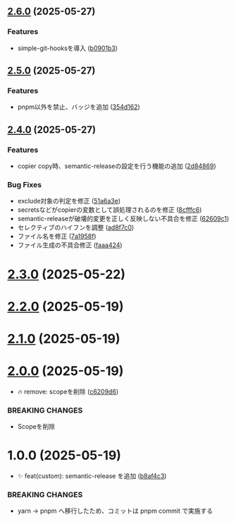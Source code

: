 ## [2.6.0](https://github.com/SF-28/git_hooks_sample/compare/v2.5.0...v2.6.0) (2025-05-27)

### Features

* simple-git-hooksを導入 ([b0901b3](https://github.com/SF-28/git_hooks_sample/commit/b0901b37a2e82cd6de2e6fdeb43ed338abc649b0))

## [2.5.0](https://github.com/SF-28/git_hooks_sample/compare/v2.4.0...v2.5.0) (2025-05-27)

### Features

* pnpm以外を禁止、バッジを追加 ([354d162](https://github.com/SF-28/git_hooks_sample/commit/354d162ba60c7accf0f630b0d1bddf9ddbe0252b))

## [2.4.0](https://github.com/SF-28/git_hooks_sample/compare/v2.3.0...v2.4.0) (2025-05-27)

### Features

* copier copy時、semantic-releaseの設定を行う機能の追加 ([2d84869](https://github.com/SF-28/git_hooks_sample/commit/2d8486954c666e7646a506ea4656c0b39358ac75))

### Bug Fixes

* exclude対象の判定を修正 ([51a6a3e](https://github.com/SF-28/git_hooks_sample/commit/51a6a3efe14da2984c168f41f8d4c3570bf57d7e))
* secretsなどがcopierの変数として誤処理されるのを修正 ([8cfffc6](https://github.com/SF-28/git_hooks_sample/commit/8cfffc69f2adb4c671f7d8207d01b6ce19031f0d))
* semantic-releaseが破壊的変更を正しく反映しない不具合を修正 ([62609c1](https://github.com/SF-28/git_hooks_sample/commit/62609c101b461e5fb675cdb93f085d66c9cae718))
* セレクティブのハイフンを調整 ([ad8f7c0](https://github.com/SF-28/git_hooks_sample/commit/ad8f7c02208f463f051966dd6c0a66d6bb4f8b71))
* ファイル名を修正 ([7a1958f](https://github.com/SF-28/git_hooks_sample/commit/7a1958f62e5bd827b5e53118038af65e5e7ca37a))
* ファイル生成の不具合修正 ([faaa424](https://github.com/SF-28/git_hooks_sample/commit/faaa424147efc5672c4403e50c008305c04959fd))

# [2.3.0](https://github.com/SF-28/git_hooks_sample/compare/v2.2.0...v2.3.0) (2025-05-22)

# [2.2.0](https://github.com/SF-28/git_hooks_sample/compare/v2.1.0...v2.2.0) (2025-05-19)

# [2.1.0](https://github.com/SF-28/git_hooks_sample/compare/v2.0.0...v2.1.0) (2025-05-19)

# [2.0.0](https://github.com/SF-28/git_hooks_sample/compare/v1.0.0...v2.0.0) (2025-05-19)


* 🔥 remove: scopeを削除 ([c6209d6](https://github.com/SF-28/git_hooks_sample/commit/c6209d6b09e06421b8e21e8ba3b00f5358baf5b1))


### BREAKING CHANGES

* Scopeを削除

# 1.0.0 (2025-05-19)


* ✨ feat(custom): semantic-release を追加 ([b8af4c3](https://github.com/SF-28/git_hooks_sample/commit/b8af4c35d835dd4e6536860756b6418cf3fb41da))


### BREAKING CHANGES

* yarn -\> pnpm へ移行したため、コミットは pnpm commit で実施する
